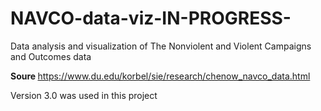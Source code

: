 # NAVCO-data-viz-IN-PROGRESS-
Data analysis and visualization of The Nonviolent and Violent Campaigns and Outcomes data

<b> Soure </b>
https://www.du.edu/korbel/sie/research/chenow_navco_data.html

Version 3.0 was used in this project 
